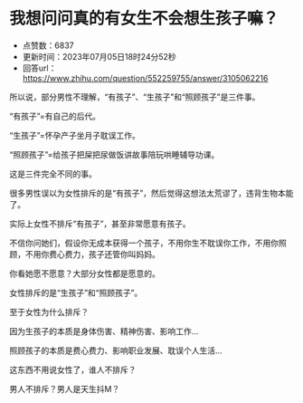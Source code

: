 # 我想问问真的有女生不会想生孩子嘛？
- 点赞数：6837
- 更新时间：2023年07月05日18时24分52秒
- 回答url：https://www.zhihu.com/question/552259755/answer/3105062216
<body>
 <p data-pid="8GKOdRpy">所以说，部分男性不理解，“有孩子”、“生孩子”和“照顾孩子”是三件事。</p>
 <p data-pid="eTZZ-J0V">“有孩子”=有自己的后代。</p>
 <p data-pid="nD5QXMtG">“生孩子”=怀孕产子坐月子耽误工作。</p>
 <p data-pid="BP_DrCK7">“照顾孩子”=给孩子把屎把尿做饭讲故事陪玩哄睡辅导功课。</p>
 <p data-pid="Omp93beJ">这是三件完全不同的事。</p>
 <p data-pid="lBNrkzXo">很多男性误以为女性排斥的是“有孩子”，然后觉得这想法太荒谬了，违背生物本能了。</p>
 <p data-pid="QuQaT4_w">实际上女性不排斥“有孩子”，甚至非常愿意有孩子。</p>
 <p data-pid="3Ijbe6qh">不信你问她们，假设你无成本获得一个孩子，不用你生不耽误你工作，不用你照顾，不用你费心费力，孩子还管你叫妈妈。</p>
 <p data-pid="m8CRol4L">你看她愿不愿意？大部分女性都是愿意的。</p>
 <p data-pid="1ID42Jia">女性排斥的是“生孩子”和“照顾孩子”。</p>
 <p data-pid="J05wVwSI">至于女性为什么排斥？</p>
 <p data-pid="Ckrx-cWj">因为生孩子的本质是身体伤害、精神伤害、影响工作...</p>
 <p data-pid="RW63G_4E">照顾孩子的本质是费心费力、影响职业发展、耽误个人生活...</p>
 <p data-pid="7mhLdncn">这东西不用说女性了，谁人不排斥？</p>
 <p data-pid="P-ki9ITn">男人不排斥？男人是天生抖M？</p>
 <p></p>
</body>